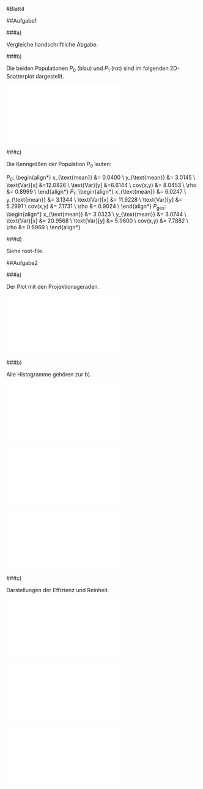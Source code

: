 #Blatt4

##Aufgabe1

###a)

Vergleiche handschriftliche Abgabe.

###b)

Die beiden Populationen $P_0$ (blau) und $P_1$ (rot) sind im folgenden 2D-Scatterplot dargestellt.

![Populationen $P_0$ und $P_1$](fig/1b.pdf)

###c)

Die Kenngrößen der Population $P_0$ lauten:

$P_0$:
\begin{align*}
  x_{\text{mean}} &=  0.0400 \\
  y_{\text{mean}} &=  3.0145 \\
  \text{Var}[x]   &=12.0826 \\
  \text{Var}[y]   &=6.6144 \\
  cov(x,y)        &= 8.0453 \\
  \rho            &= 0.8999 \\
\end{align*}
$P_1$:
\begin{align*}
  x_{\text{mean}} &= 6.0247 \\
  y_{\text{mean}} &= 3.1344 \\
  \text{Var}[x]   &= 11.9228 \\
  \text{Var}[y]   &= 5.2991 \\
  cov(x,y)        &= 7.1731 \\
  \rho            &= 0.9024 \\
\end{align*}
$P_{\text{ges}}$:
\begin{align*}
  x_{\text{mean}} &= 3.0323 \\
  y_{\text{mean}} &= 3.0744 \\
  \text{Var}[x]   &= 20.9568 \\
  \text{Var}[y]   &= 5.9600 \\
  cov(x,y)        &= 7.7882 \\
  \rho            &= 0.6969 \\
\end{align*}

###d)

Siehe root-file.

##Aufgabe2

###a)

Der Plot mit den Projektionsgeraden.

![Scatterplot der Populationen mit Projektionsgeraden](fig/2a.pdf)

###b)

Alle Histogramme gehören zur b).

![Populationen auf Projektionsgerade $g_1$](fig/2b1.pdf)

![Populationen auf Projektionsgerade $g_2$](fig/2b2.pdf)

![Populationen auf Projektionsgerade $g_3$](fig/2b3.pdf)

###c)

Darstellungen der Effizienz und Reinheit.

![Reinheit und Effizienz im Bezug auf $g_1$](fig/2c1.pdf)

![Reinheit und Effizienz im Bezug auf $g_2$](fig/2c2.pdf)

![Reinheit und Effizienz im Bezug auf $g_3$](fig/2c3.pdf)

